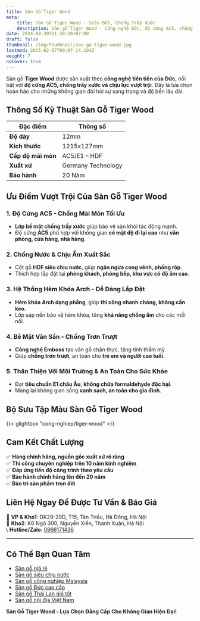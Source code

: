 ```yaml
---
title: Sàn Gỗ Tiger Wood
meta:
    title: Sàn Gỗ Tiger Wood - Siêu Bền, Chống Trầy Xước
    description: Sàn gỗ Tiger Wood - Công nghệ Đức, độ cứng AC5, chống nước, chịu lực tốt. Lựa chọn hoàn hảo cho nội thất hiện đại.
date: 2024-08-30T21:50:18+07:00
draft: false
thumbnail: /img/thumbnail/san-go-tiger-wood.jpg
lastmod: 2025-02-07T09:07:14.104Z
weight: 7
noCover: true
---
```


Sàn gỗ **Tiger Wood** được sản xuất theo **công nghệ tiên tiến của Đức**, nổi bật với **độ cứng AC5, chống trầy xước và chịu lực vượt trội**. Đây là lựa chọn hoàn hảo cho những không gian đòi hỏi sự sang trọng và độ bền lâu dài.

## Thông Số Kỹ Thuật Sàn Gỗ Tiger Wood
| Đặc điểm     | Thông số                                     |
|--------------|---------------------------------------------|
| **Độ dày**  | 12mm                                        |
| **Kích thước** | 1215x127mm                                  |
| **Cấp độ mài mòn** | AC5/E1 – HDF                                |
| **Xuất xứ**  | Germany Technology                          |
| **Bảo hành** | 20 Năm                                      |

## Ưu Điểm Vượt Trội Của Sàn Gỗ Tiger Wood
### 1. Độ Cứng AC5 - Chống Mài Mòn Tối Ưu
- **Lớp bề mặt chống trầy xước** giúp bảo vệ sàn khỏi tác động mạnh.
- Độ cứng **AC5** phù hợp với không gian **có mật độ đi lại cao** như **văn phòng, cửa hàng, nhà hàng**.

### 2. Chống Nước & Chịu Ẩm Xuất Sắc
- Cốt gỗ **HDF siêu chịu nước**, giúp **ngăn ngừa cong vênh, phồng rộp**.
- Thích hợp lắp đặt tại **phòng khách, phòng bếp, khu vực có độ ẩm cao**.

### 3. Hệ Thống Hèm Khóa Arch - Dễ Dàng Lắp Đặt
- **Hèm khóa Arch dạng phẳng**, giúp **thi công nhanh chóng, không cần keo**.
- Lớp sáp nến bảo vệ hèm khóa, tăng **khả năng chống ẩm** cho các mối nối.

### 4. Bề Mặt Vân Sần - Chống Trơn Trượt
- **Công nghệ Emboss** tạo vân gỗ chân thực, tăng tính thẩm mỹ.
- Giúp **chống trơn trượt**, an toàn cho **trẻ em và người cao tuổi**.

### 5. Thân Thiện Với Môi Trường & An Toàn Cho Sức Khỏe
- Đạt **tiêu chuẩn E1 châu Âu**, **không chứa formaldehyde độc hại**.
- Mang lại không gian sống **xanh sạch, an toàn cho gia đình**.

## Bộ Sưu Tập Màu Sàn Gỗ Tiger Wood
{{< glightbox "cong-nghiep/tiger-wood" >}}

## Cam Kết Chất Lượng
✅ **Hàng chính hãng, nguồn gốc xuất xứ rõ ràng**  
✅ **Thi công chuyên nghiệp trên 10 năm kinh nghiệm**  
✅ **Đáp ứng tiến độ công trình theo yêu cầu**  
✅ **Bảo hành chính hãng lên đến 20 năm**  
✅ **Bảo trì sản phẩm trọn đời**  

## Liên Hệ Ngay Để Được Tư Vấn & Báo Giá
📍 **VP & Kho1**: DK29-29D, T15, Tân Triều, Hà Đông, Hà Nội  
📍 **Kho2**: K6 Ngõ 300, Nguyễn Xiển, Thanh Xuân, Hà Nội  
📞 **Hotline/Zalo**: [0966171436](tel:0966171436)

---
## Có Thể Bạn Quan Tâm
- [Sàn gỗ giá rẻ](/san-go-cong-nghiep/san-go-gia-re/)  
- [Sàn gỗ siêu chịu nước](/san-go-cong-nghiep/san-go-chiu-nuoc/)  
- [Sàn gỗ công nghiệp Malaysia](/san-go-cong-nghiep/kho-san-go-malaysia/)  
- [Sàn gỗ Đức cao cấp](/san-go-cong-nghiep/san-go-duc-nhap-khau/)  
- [Sàn gỗ Thái Lan giá tốt](/san-go-cong-nghiep/san-go-thai-lan/)  
- [Sàn gỗ nội địa Việt Nam](/san-go-cong-nghiep/san-go-viet-nam/)

**Sàn Gỗ Tiger Wood - Lựa Chọn Đẳng Cấp Cho Không Gian Hiện Đại!**
